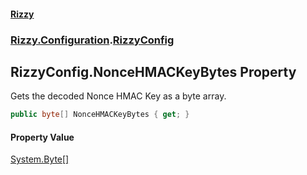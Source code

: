 #### [Rizzy](index 'index')
### [Rizzy.Configuration](Rizzy.Configuration 'Rizzy.Configuration').[RizzyConfig](Rizzy.Configuration.RizzyConfig 'Rizzy.Configuration.RizzyConfig')

## RizzyConfig.NonceHMACKeyBytes Property

Gets the decoded Nonce HMAC Key as a byte array.

```csharp
public byte[] NonceHMACKeyBytes { get; }
```

#### Property Value
[System.Byte](https://docs.microsoft.com/en-us/dotnet/api/System.Byte 'System.Byte')[[]](https://docs.microsoft.com/en-us/dotnet/api/System.Array 'System.Array')